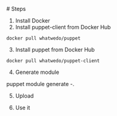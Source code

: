 # Steps

1. Install Docker
2. Install puppet-client from Docker Hub
```
docker pull whatwedo/puppet
```

3. Install puppet from Docker Hub
```
docker pull whatwedo/puppet-client
```
4. Generate module

puppet module generate <USERNAME>-<MODULE NAME>.

5. Upload

6. Use it
